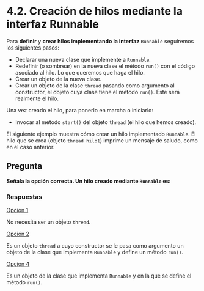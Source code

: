 # 4.2. Creación de hilos mediante la interfaz Runnable

 Para **definir** y **crear hilos implementando la interfaz** `Runnable` seguiremos los siguientes pasos:

* Declarar una nueva clase que implemente a `Runnable`.
* Redefinir \(o sombrear\) en la nueva clase el método `run()` con el código asociado al hilo. Lo que queremos que haga el hilo.
* Crear un objeto de la nueva clase.
* Crear un objeto de la clase `thread` pasando como argumento al constructor, el objeto cuya clase tiene el método `run()`. Este será realmente el hilo.

 Una vez creado el hilo, para ponerlo en marcha o iniciarlo:

* Invocar al método `start()` del objeto `thread` \(el hilo que hemos creado\).

 El siguiente ejemplo muestra cómo crear un hilo implementado `Runnable`. El hilo que se crea \(objeto `thread hilo1`\) imprime un mensaje de saludo, como en el caso anterior.

## Pregunta

**Señala la opción correcta. Un hilo creado mediante `Runnable` es:**

### Respuestas

 [Opción 1]()

 No necesita ser un objeto `thread`.

 [Opción 2]()

 Es un objeto `thread` a cuyo constructor se le pasa como argumento un objeto de la clase que implementa `Runnable` y define un método `run()`.

 [Opción 4]()

 Es un objeto de la clase que implementa `Runnable` y en la que se define el método `run()`.

